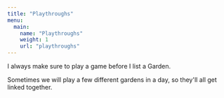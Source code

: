 ```yaml
---
title: "Playthroughs"
menu:
  main:
    name: "Playthroughs"
    weight: 1
    url: "playthroughs"
---
```

I always make sure to play a game before I list a Garden.

Sometimes we will play a few different gardens in a day, so they'll all get linked together.
